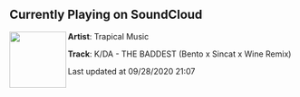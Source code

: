 ## Currently Playing on SoundCloud

[<img align="left" width="100" src="https://i1.sndcdn.com/artworks-gi8zRUYg9mmyJyvR-xHxzSg-t50x50.jpg">](https://soundcloud.com/trapicalmusic/thebaddest)

**Artist**: Trapical Music 

**Track**: K/DA - THE BADDEST (Bento x Sincat x Wine Remix)

Last updated at 09/28/2020 21:07
